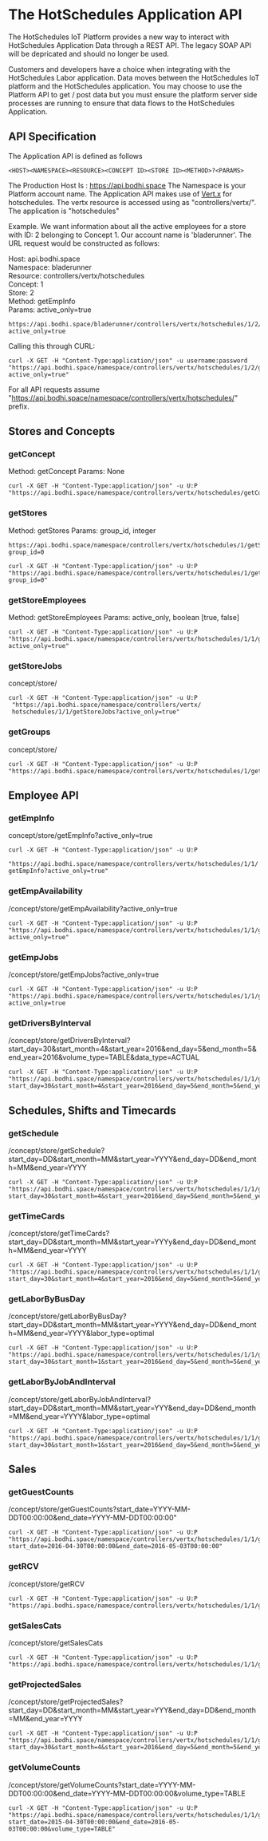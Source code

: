 # The HotSchedules Application API

The HotSchedules IoT Platform provides a new way to interact with HotSchedules Application Data through a REST API. The legacy SOAP API will be depricated and should no longer be used. 

Customers and developers have a choice when integrating with the HotSchedules Labor application. Data moves between the HotSchedules IoT platform and the HotSchedules application. You may choose to use the Platform API to get / post data but you must ensure the platform server side processes are running to ensure that data flows to the HotSchedules Application.


## API Specification


The Application API is defined as follows


````
<HOST><NAMESPACE><RESOURCE><CONCEPT ID><STORE ID><METHOD>?<PARAMS>
````

The Production Host Is : <https://api.bodhi.space>
The Namespace is your Platform account name.
The Application API makes use of [Vert.x](http://vertx.io/) for hotschedules. The vertx resource is accessed using as "controllers/vertx/". The application is "hotschedules" 

Example. We want information about all the active employees for a store with ID: 2 belonging to Concept 1. Our account name is 'bladerunner'. 
The URL request would be constructed as follows:


Host: api.bodhi.space  
Namespace: bladerunner  
Resource: controllers/vertx/hotschedules  
Concept: 1  
Store: 2  
Method: getEmpInfo  
Params: active_only=true  


````
https://api.bodhi.space/bladerunner/controllers/vertx/hotschedules/1/2/getEmpInfo?active_only=true
````

Calling this through CURL:

````
curl -X GET -H "Content-Type:application/json" -u username:password 
"https://api.bodhi.space/namespace/controllers/vertx/hotschedules/1/2/getEmpInfo?active_only=true"
````


For all API requests assume "https://api.bodhi.space/namespace/controllers/vertx/hotschedules/" prefix.


## Stores and Concepts



### getConcept


Method: getConcept
Params: None

```
curl -X GET -H "Content-Type:application/json" -u U:P 
"https://api.bodhi.space/namespace/controllers/vertx/hotschedules/getConcept"
```


### getStores

Method: getStores
Params: group_id, integer

````
https://api.bodhi.space/namespace/controllers/vertx/hotschedules/1/getStores?group_id=0
````


```
curl -X GET -H "Content-Type:application/json" -u U:P "https://api.bodhi.space/namespace/controllers/vertx/hotschedules/1/getStores?group_id=0"
```


### getStoreEmployees

Method: getStoreEmployees
Params: active_only, boolean [true, false]


```
curl -X GET -H "Content-Type:application/json" -u U:P "https://api.bodhi.space/namespace/controllers/vertx/hotschedules/1/1/getStoreEmployees?active_only=true"
```

### getStoreJobs

concept/store/

```
curl -X GET -H "Content-Type:application/json" -u U:P
 "https://api.bodhi.space/namespace/controllers/vertx/
 hotschedules/1/1/getStoreJobs?active_only=true"
```





### getGroups

concept/store/

```
curl -X GET -H "Content-Type:application/json" -u U:P "https://api.bodhi.space/namespace/controllers/vertx/hotschedules/1/getGroups"
```



## Employee API


### getEmpInfo

concept/store/getEmpInfo?active_only=true



```
curl -X GET -H "Content-Type:application/json" -u U:P 

"https://api.bodhi.space/namespace/controllers/vertx/hotschedules/1/1/
getEmpInfo?active_only=true"

```

### getEmpAvailability


/concept/store/getEmpAvailability?active_only=true

```
curl -X GET -H "Content-Type:application/json" -u U:P "https://api.bodhi.space/namespace/controllers/vertx/hotschedules/1/1/getEmpAvailability?active_only=true"
```

### getEmpJobs


/concept/store/getEmpJobs?active_only=true

```
curl -X GET -H "Content-Type:application/json" -u U:P "https://api.bodhi.space/namespace/controllers/vertx/hotschedules/1/1/getEmpJobs?active_only=true
```



### getDriversByInterval

/concept/store/getDriversByInterval?start_day=30&start_month=4&start_year=2016&end_day=5&end_month=5&end_year=2016&volume_type=TABLE&data_type=ACTUAL


````
curl -X GET -H "Content-Type:application/json" -u U:P "https://api.bodhi.space/namespace/controllers/vertx/hotschedules/1/1/getDriversByInterval?start_day=30&start_month=4&start_year=2016&end_day=5&end_month=5&end_year=2016&volume_type=TABLE&data_type=ACTUAL"
````

## Schedules, Shifts and Timecards


### getSchedule

/concept/store/getSchedule?start_day=DD&start_month=MM&start_year=YYYY&end_day=DD&end_month=MM&end_year=YYYY

```
curl -X GET -H "Content-Type:application/json" -u U:P "https://api.bodhi.space/namespace/controllers/vertx/hotschedules/1/1/getSchedule?start_day=30&start_month=4&start_year=2016&end_day=5&end_month=5&end_year=2016"
```

### getTimeCards

/concept/store/getTimeCards?start_day=DD&start_month=MM&start_year=YYYy&end_day=DD&end_month=MM&end_year=YYYY

```
curl -X GET -H "Content-Type:application/json" -u U:P "https://api.bodhi.space/namespace/controllers/vertx/hotschedules/1/1/getTimeCards?start_day=30&start_month=4&start_year=2016&end_day=5&end_month=5&end_year=2016"
```


### getLaborByBusDay

/concept/store/getLaborByBusDay?start_day=DD&start_month=MM&start_year=YYYY&end_day=DD&end_month=MM&end_year=YYYY&labor_type=optimal


```
curl -X GET -H "Content-Type:application/json" -u U:P "https://api.bodhi.space/namespace/controllers/vertx/hotschedules/1/1/getLaborByBusDay?start_day=30&start_month=1&start_year=2016&end_day=5&end_month=5&end_year=2016&labor_type=optimal"
```

### getLaborByJobAndInterval

/concept/store/getLaborByJobAndInterval?start_day=DD&start_month=MM&start_year=YYY&end_day=DD&end_month=MM&end_year=YYYY&labor_type=optimal


```
curl -X GET -H "Content-Type:application/json" -u U:P "https://api.bodhi.space/namespace/controllers/vertx/hotschedules/1/1/getLaborByJobAndInterval?start_day=30&start_month=1&start_year=2016&end_day=5&end_month=5&end_year=2016&labor_type=optimal"
```



## Sales



### getGuestCounts

/concept/store/getGuestCounts?start_date=YYYY-MM-DDT00:00:00&end_date=YYYY-MM-DDT00:00:00"

```
curl -X GET -H "Content-Type:application/json" -u U:P "https://api.bodhi.space/namespace/controllers/vertx/hotschedules/1/1/getGuestCounts?start_date=2016-04-30T00:00:00&end_date=2016-05-03T00:00:00"
```

### getRCV

/concept/store/getRCV

```
curl -X GET -H "Content-Type:application/json" -u U:P "https://api.bodhi.space/namespace/controllers/vertx/hotschedules/1/1/getRCV"
```

### getSalesCats

/concept/store/getSalesCats

```
curl -X GET -H "Content-Type:application/json" -u U:P "https://api.bodhi.space/namespace/controllers/vertx/hotschedules/1/1/getSalesCats"
```

### getProjectedSales

/concept/store/getProjectedSales?start_day=DD&start_month=MM&start_year=YYY&end_day=DD&end_month=MM&end_year=YYYY

```
curl -X GET -H "Content-Type:application/json" -u U:P "https://api.bodhi.space/namespace/controllers/vertx/hotschedules/1/1/getProjectedSales?start_day=30&start_month=4&start_year=2016&end_day=5&end_month=5&end_year=2016"
```


### getVolumeCounts

/concept/store/getVolumeCounts?start_date=YYYY-MM-DDT00:00:00&end_date=YYYY-MM-DDT00:00:00&volume_type=TABLE

```
curl -X GET -H "Content-Type:application/json" -u U:P "https://api.bodhi.space/namespace/controllers/vertx/hotschedules/1/1/getVolumeCounts?start_date=2015-04-30T00:00:00&end_date=2016-05-03T00:00:00&volume_type=TABLE"
```

